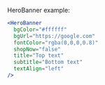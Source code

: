 HeroBanner example:

```jsx static
<HeroBanner 
  bgColor="#ffffff"
  bgUrl="https://google.com"
  fontColor="rgba(0,0,0,0.8)"
  shopNow="false"
  title="Top text"
  subtitle="Bottom text"
  textAlign="left"
/>
```
